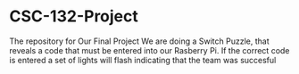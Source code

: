 # CSC-132-Project
The repository for Our Final Project
We are doing a Switch Puzzle, that reveals a code that must be entered into our Rasberry Pi. 
If the correct code is entered a set of lights will flash indicating that the team was succesful
